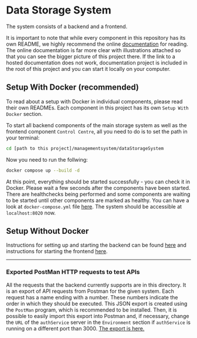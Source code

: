 # Data Storage System

The system consists of a backend and a frontend.

It is important to note that while every component in this repository has its own README, we highly recommend the online [documentation](https://marekstef.github.io/storage-system-documentation/docs/category/introduction) for reading. The online documentation is far more clear with illustrations attached so that you can see the bigger picture of this project there. If the link to a hosted documentation does not work, documentation project is included in the root of this project and you can start it locally on your computer.

## Setup With Docker (recommended)

To read about a setup with Docker in individual components, please read their own READMEs. Each component in this project has its own `Setup With Docker` section.

To start all backend components of the main storage system as well as the frontend component `Control Centre`, all you need to do is to set the path in your terminal:

```bash
cd [path to this project]/managementsystem/dataStorageSystem 
```

Now you need to run the follwing:

```bash
docker compose up --build -d
```

At this point, everything should be started successfully - you can check it in Docker. Please wait a few seconds after the components have been started. There are healthchecks being performed and some components are waiting to be started until other components are marked as healthy. You can have a look at `docker-compose.yml` file [here](./docker-compose.yml). The system should be accessible at `localhost:8020` now.

## Setup Without Docker

Instructions for setting up and starting the backend can be found [here](./backend) and instructions for starting the frontend [here](./frontend).

---

### Exported PostMan HTTP requests to test APIs

All the requests that the backend currently supports are in this directory. It is an export of API requests from Postman for the given system. Each request has a name ending with a number. These numbers indicate the order in which they should be executed. This JSON export is created using the `PostMan` program, which is recommended to be installed. Then, it is possible to easily import this export into Postman and, if necessary, change the `URL` of the `authService` server in the `Environment` section if `authService` is running on a different port than 3000. [The export is here.](./dataStorageSystemApi.postman_collection.json)